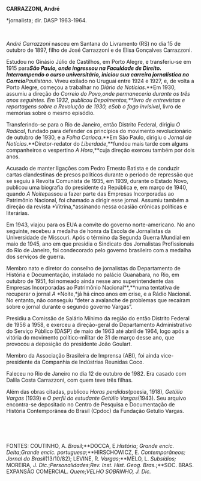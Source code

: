 **CARRAZZONI, André**

\*jornalista; dir. DASP 1963-1964.

 

*André Carrazzoni* nasceu em Santana do Livramento (RS) no dia 15 de
outubro de 1897, filho de José Carrazzoni e de Elisa Gonçalves
Carrazzoni.

Estudou no Ginásio Júlio de Castilhos, em Porto Alegre, e transferiu-se
em 1915 para****São Paulo, onde ingressou na Faculdade de Direito.
Interrompendo o curso universitário, iniciou sua carreira jornalística
no *Correio****Paulistano*. Viveu exilado no Uruguai entre 1924 e 1927,
e, de volta a Porto Alegre, começou a trabalhar no *Diário de
Notícias*.**Em 1930, assumiu a direção do *Correio* *do Povo,*onde
permaneceria durante os três anos seguintes. Em 1932, publicou
*Depoimentos*,**livro de entrevistas e reportagens sobre a Revolução de
1930, e*Sob o fogo* *invisível*, livro de memórias sobre o mesmo
episódio.

Transferindo-se para o Rio de Janeiro, então Distrito Federal, dirigiu
*O Radical*, fundado para defender os princípios do movimento
revolucionário de outubro de 1930, e a *Folha Carioca*.**Em São Paulo,
dirigiu o *Jornal de Notícias*.**Diretor-redator do *Liberdade*,**fundou
mais tarde com alguns companheiros o vespertino *A Hora*,**cuja direção
exerceu também por dois anos.

Acusado de manter ligações com Pedro Ernesto Batista e de conduzir
cartas clandestinas de presos políticos durante o período de repressão
que se seguiu à Revolta Comunista de 1935, em 1939, durante o Estado
Novo, publicou uma biografia do presidente da República e, em março de
1940, quando *A Noite*passou a fazer parte das Empresas Incorporadas ao
Patrimônio Nacional, foi chamado a dirigir esse jornal. Assumiu também a
direção da revista *Vitrina,*assinando nessa ocasião crônicas políticas
e literárias.

Em 1943, viajou para os EUA a convite do governo norte-americano. No ano
seguinte, recebeu a medalha de honra da Escola de Jornalistas da
Universidade de Missouri. Após o término da Segunda Guerra Mundial em
maio de 1945, ano em que presidia o Sindicato dos Jornalistas
Profissionais do Rio de Janeiro, foi condecorado pelo governo brasileiro
com a medalha dos serviços de guerra.

Membro nato e diretor do conselho de jornalistas do Departamento de
História e Documentação, instalado no palácio Guanabara, no Rio, em
outubro de 1951, foi nomeado ainda nesse ano superintendente das
Empresas Incorporadas ao Patrimônio Nacional**,**numa tentativa de
recuperar o jornal *A* *Noite,*já há cinco anos em crise, e a Rádio
Nacional. No entanto, não conseguiu “deter a avalanche de problemas que
recaíram sobre o jornal durante o segundo governo Vargas”.

Presidiu a Comissão de Salário Mínimo da região do então Distrito
Federal de 1956 a 1958, e exerceu a direção-geral do Departamento
Administrativo do Serviço Público (DASP) de maio de 1963 até abril de
1964, logo após a vitória do movimento político-militar de 31 de março
desse ano, que provocou a deposição do presidente João Goulart.

Membro da Associação Brasileira de Imprensa (ABI), foi ainda
vice-presidente da Companhia de Indústrias Reunidas Coco.

Faleceu no Rio de Janeiro no dia 12 de outubro de 1982. Era casado com
Dalila Costa Carrazzoni, com quem teve três filhas.

Além das obras citadas, publicou *Horas* *perdidas*(poesia, 1918),
*Getúlio Vargas* (1939) e *O perfil do estudante Getúlio Vargas*(1943).
Seu arquivo encontra-se depositado no Centro de Pesquisa e Documentação
de História Contemporânea do Brasil (Cpdoc) da Fundação Getulio Vargas.

 

 

FONTES: COUTINHO, A. *Brasil*;**DOCCA, E.*História*; *Grande encic.
Delta*;*Grande* *encic. portuguesa*;**HIRSCHOWICZ, E. *Contemporâneos;
Jornal do Brasil*(13/10/82); LEVINE, R. *Vargas*;**MELO, L. *Subsídios;*
MOREIRA, J. *Dic.*;*Personalidades*;*Rev.* *Inst. Hist. Geog.
Bras.*;**SOC. BRAS. EXPANSÃO COMERCIAL. *Quem*;**VELHO SOBRINHO, J*.
Dic.*

 
